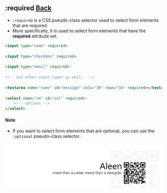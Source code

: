 ## :required [**Back**](./../pseudoClass.md)

- `:required` is a CSS pseudo-class selector used to select form elements that are required.
- More specifically, it is used to select form elements that have the **required** attribute set.

```html
<input type="name" required>

<input type="checkbox" required>

<input type="email" required>

<!-- and other input types as well.. -->

<textarea name="name" id="message" cols="30" rows="10" required></textarea>

<select name="nm" id="sel" required>
    <!-- options -->
</select>
```

#### Note

- If you want to select form elements that are optional, you can use the `:optional` pseudo-class selector.

<a href="http://aleen42.github.io/" target="_blank" ><img src="./../../../pic/tail.gif"></a>